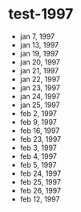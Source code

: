 # test-1997

- jan 7, 1997
- jan 13, 1997
- jan 19, 1997
- jan 20, 1997
- jan 21, 1997
- jan 22, 1997
- jan 23, 1997
- jan 24, 1997
- jan 25, 1997
- feb 2, 1997
- feb 9, 1997
- feb 16, 1997
- feb 23, 1997
- feb 3, 1997
- feb 4, 1997
- feb 5, 1997
- feb 24, 1997
- feb 25, 1997
- feb 26, 1997
- feb 12, 1997